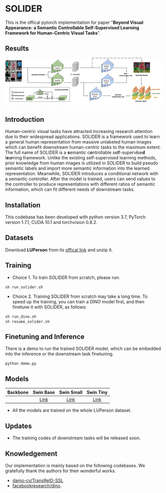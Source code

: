 # SOLIDER

This is the offical pytorch implementation for paper "**Beyond Visual Appearance: a Semantic Controllable Self-Supervised Learning Framework for Human-Centric Visual Tasks**".

## Results
<div align="center"><img src="assets/framework.png" width="900"></div>

## Introduction
Human-centric visual tasks have attracted increasing research attention due to their widespread applications. SOLIDER is a framework used to learn a general human representation from massive unlabeled human images which can benefit downstream human-centric tasks to the maximum extent. The full name of SOLIDER is a **s**emantic c**o**ntrollable se**l**f-superv**i**se**d** l**e**a**r**ning framework. Unlike the existing self-supervised learning methods, prior knowledge from human images is utilized in SOLIDER to build pseudo semantic labels and import more semantic information into the learned representation. Meanwhile, SOLIDER introduces a conditional network with a semantic controller. After the model is trained, users can send values to the controller to produce representations with different ratios of semantic information, which can fit different needs of downstream tasks.

## Installation
This codebase has been developed with python version 3.7, PyTorch version 1.7.1, CUDA 10.1 and torchvision 0.8.2.                                           

## Datasets
Download **LUPerson** from its [offical link](https://github.com/DengpanFu/LUPerson-NL/tree/main/LUP-NL) and unzip it.                                                               

## Training
- Choice 1. To train SOLIDER from scratch, please run:
```shell
sh run_solider.sh
```

- Choice 2. Training SOLIDER from scratch may take a long time. To speed up the training, you can train a DINO model first, and then finetune it with SOLIDER, as follows:
```shell
sh run_dino.sh
sh resume_solider.sh
```

## Finetuning and Inference
There is a demo to run the trained SOLIDER model, which can be embedded into the inference or the downstream task finetuning.
```shell
python demo.py
```

## Models
| Backbone | Swin Base | Swin Small | Swin Tiny |
| ------ |:---: | :---: | :---: |
| | [Link](https://idstcv.oss-cn-zhangjiakou.aliyuncs.com/SOLIDER/swin_base.pth) | [Link](https://idstcv.oss-cn-zhangjiakou.aliyuncs.com/SOLIDER/swin_small.pth) | [Link](https://idstcv.oss-cn-zhangjiakou.aliyuncs.com/SOLIDER/swin_tiny.pth) |  

- All the models are trained on the whole LUPerson dataset.

## Updates
- The training codes of downstream tasks will be released soon.

## Knowledgement
Our implementation is mainly based on the following codebases. We gratefully thank the authors for their wonderful works.
- [damo-cv/TransReID-SSL](https://github.com/damo-cv/TransReID-SSL)
- [facebookresearch/dino](https://github.com/facebookresearch/dino).

